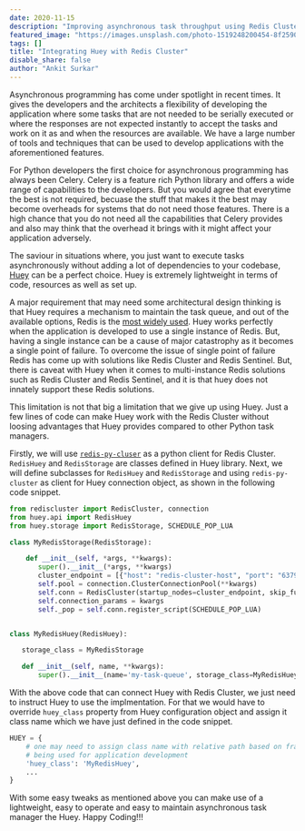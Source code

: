 ```yaml
---
date: 2020-11-15
description: "Improving asynchronous task throughput using Redis Cluster"
featured_image: "https://images.unsplash.com/photo-1519248200454-8f2590ed22b7?ixlib=rb-1.2.1&ixid=eyJhcHBfaWQiOjEyMDd9&auto=format&fit=crop&w=1655&q=80"
tags: []
title: "Integrating Huey with Redis Cluster"
disable_share: false
author: "Ankit Surkar"
---
```


Asynchronous programming has come under spotlight in recent times. It gives the developers and the architects a flexibility of developing the application where some tasks that are not needed to be serially executed or where the responses are not expected instantly to accept the tasks and work on it as and when the resources are available. We have a large number of tools and techniques that can be used to develop applications with the aforementioned features.

For Python developers the first choice for asynchronous programming has always been Celery. Celery is a feature rich Python library and offers a wide range of capabilities to the developers. But you would agree that everytime the best is not required, becuase the stuff that makes it the best may become overheads for systems that do not need those features. There is a high chance that you do not need all the capabilities that Celery provides and also may think that the overhead it brings with it might affect your application adversely.

The saviour in situations where, you just want to execute tasks asynchronously without adding a lot of dependencies to your codebase, [Huey](https://huey.readthedocs.io/en/latest/) can be a perfect choice. Huey is extremely lightweight in terms of code, resources as well as set up.

A major requirement that may need some architectural design thinking is that Huey requires a mechanism to maintain the task queue, and out of the available options, Redis is the [most widely used](https://www.theregister.com/2020/11/23/redis_the_most_popular_db_on_aws/).
Huey works perfectly when the application is developed to use a single instance of Redis. But, having a single instance can be a cause of major catastrophy as it becomes a single point of failure. To overcome the issue of single point of failure Redis has come up with solutions like Redis Cluster and Redis Sentinel. But, there is caveat with Huey when it comes to multi-instance Redis solutions such as Redis Cluster and Redis Sentinel, and it is that huey does not innately support these Redis solutions.

This limitation is not that big a limitation that we give up using Huey. Just a few lines of code can make Huey work with the Redis Cluster without loosing advantages that Huey provides compared to other Python task managers.

Firstly, we will use [`redis-py-cluser`](https://pypi.org/project/redis-py-cluster/) as a python client for Redis Cluster. `RedisHuey` and `RedisStorage` are classes defined in Huey library. Next, we will define subclasses for `RedisHuey` and `RedisStorage` and using `redis-py-cluster` as client for Huey connection object, as shown in the following code snippet.

```python
from rediscluster import RedisCluster, connection
from huey.api import RedisHuey
from huey.storage import RedisStorage, SCHEDULE_POP_LUA

class MyRedisStorage(RedisStorage):

    def __init__(self, *args, **kwargs):
       super().__init__(*args, **kwargs)
       cluster_endpoint = [{"host": "redis-cluster-host", "port": "6379"}]
       self.pool = connection.ClusterConnectionPool(**kwargs)
       self.conn = RedisCluster(startup_nodes=cluster_endpoint, skip_full_coverage_check=True)
       self.connection_params = kwargs
       self._pop = self.conn.register_script(SCHEDULE_POP_LUA)


class MyRedisHuey(RedisHuey):

   storage_class = MyRedisStorage

   def __init__(self, name, **kwargs):
       super().__init__(name='my-task-queue', storage_class=MyRedisHuey.storage_class, **kwargs)
```

With the above code that can connect Huey with Redis Cluster, we just need to instruct Huey to use the implmentation. For that we would have to override `huey_class` property from Huey configuration object and assign it class name which we have just defined in the code snippet.

```python
HUEY = {
    # one may need to assign class name with relative path based on framework
    # being used for application development
    'huey_class': 'MyRedisHuey',
    ...
}
```

With some easy tweaks as mentioned above you can make use of a lightweight, easy to operate and easy to maintain asynchronous task manager the Huey.
Happy Coding!!!
